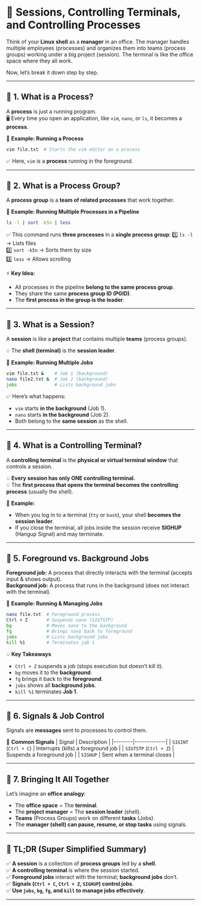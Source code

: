 # **📌 Sessions, Controlling Terminals, and Controlling Processes**
Think of your **Linux shell** as a **manager** in an office. The manager handles multiple employees (processes) and organizes them into teams (process groups) working under a big project (session). The terminal is like the office space where they all work.

Now, let’s break it down step by step.

---

## **🔹 1. What is a Process?**
A **process** is just a running program.  
🖥️ Every time you open an application, like `vim`, `nano`, or `ls`, it becomes a **process**.

📌 **Example: Running a Process**
```bash
vim file.txt  # Starts the vim editor as a process
```
✅ Here, `vim` is a **process** running in the foreground.

---

## **🔹 2. What is a Process Group?**
A **process group** is a **team of related processes** that work together.

📌 **Example: Running Multiple Processes in a Pipeline**
```bash
ls -l | sort -k5n | less
```
✅ This command runs **three processes** in a **single process group**:
1️⃣ `ls -l` → Lists files  
2️⃣ `sort -k5n` → Sorts them by size  
3️⃣ `less` → Allows scrolling  

⚡ **Key Idea:**  
- All processes in the pipeline **belong to the same process group**.
- They share the same **process group ID (PGID)**.
- The **first process in the group is the leader**.

---

## **🔹 3. What is a Session?**
A **session** is like a **project** that contains multiple **teams** (process groups).  

💡 The **shell (terminal)** is the **session leader**.  

📌 **Example: Running Multiple Jobs**
```bash
vim file.txt &    # Job 1 (background)
nano file2.txt &  # Job 2 (background)
jobs              # Lists background jobs
```
✅ Here’s what happens:
- `vim` starts **in the background** (Job 1).
- `nano` starts **in the background** (Job 2).
- Both belong to the **same session** as the shell.

---

## **🔹 4. What is a Controlling Terminal?**
A **controlling terminal** is the **physical or virtual terminal window** that controls a session.  

💡 **Every session has only ONE controlling terminal.**  
💡 The **first process that opens the terminal becomes the controlling process** (usually the shell).  

📌 **Example:**
- When you log in to a terminal (`tty` or `bash`), your shell **becomes the session leader**.
- If you close the terminal, all jobs inside the session receive **SIGHUP** (Hangup Signal) and may terminate.

---

## **🔹 5. Foreground vs. Background Jobs**
**Foreground job:** A process that directly interacts with the terminal (accepts input & shows output).  
**Background job:** A process that runs in the background (does not interact with the terminal).

📌 **Example: Running & Managing Jobs**
```bash
nano file.txt  # Foreground process
Ctrl + Z       # Suspends nano (SIGTSTP)
bg             # Moves nano to the background
fg             # Brings nano back to foreground
jobs           # Lists background jobs
kill %1        # Terminates job 1
```

💡 **Key Takeaways**
- `Ctrl + Z` suspends a job (stops execution but doesn’t kill it).
- `bg` moves it to the **background**.
- `fg` brings it back to the **foreground**.
- `jobs` shows all **background jobs**.
- `kill %1` terminates **Job 1**.

---

## **🔹 6. Signals & Job Control**
Signals are **messages** sent to processes to control them.

📌 **Common Signals**
| Signal | Description |
|--------|-------------|
| `SIGINT` (`Ctrl + C`) | Interrupts (kills) a foreground job |
| `SIGTSTP` (`Ctrl + Z`) | Suspends a foreground job |
| `SIGHUP` | Sent when a terminal closes |

---

## **🔹 7. Bringing It All Together**
Let’s imagine an **office analogy**:  
- The **office space** = The **terminal**.  
- The **project manager** = The **session leader** (shell).  
- **Teams** (Process Groups) work on different **tasks** (Jobs).  
- The **manager (shell) can pause, resume, or stop tasks** using signals.  

---

## **🔹 TL;DR (Super Simplified Summary)**
✅ **A session** is a collection of **process groups** led by a **shell**.  
✅ **A controlling terminal** is where the session started.  
✅ **Foreground jobs** interact with the terminal; **background jobs** don’t.  
✅ **Signals (`Ctrl + C`, `Ctrl + Z`, `SIGHUP`) control jobs**.  
✅ **Use `jobs`, `bg`, `fg`, and `kill` to manage jobs effectively**.  

---